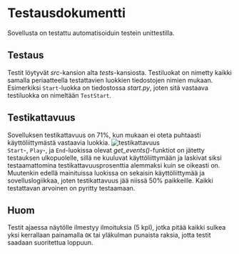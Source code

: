 # Testausdokumentti
Sovellusta on testattu automatisoiduin testein unittestilla.
## Testaus
Testit löytyvät *src*-kansion alta *tests*-kansiosta. Testiluokat on nimetty kaikki samalla periaatteella testattavien luokkien tiedostojen nimien mukaan.  
Esimerkiksi `Start`-luokka on tiedostossa *start.py*, joten sitä vastaava testiluokka on nimeltään `TestStart`.
## Testikattavuus
Sovelluksen testikattavuus on 71%, kun mukaan ei oteta puhtaasti käyttöliittymästä vastaavia luokkia.
![testikattavuus](https://user-images.githubusercontent.com/95978191/168306836-817579b2-6d98-422a-ba3d-03a4116e53a2.png)  
`Start`-, `Play`-, ja `End`-luokissa olevat *get_events()*-funktiot on jätetty testauksen ulkopuolelle, sillä ne kuuluvat käyttöliittymään ja laskivat siksi testaamattomina testikattavuusprosenttia alemmaksi kuin se oikeasti on.
Muutenkin edellä mainituissa luokissa on sekaisin käyttöliittymää ja sovelluslogiikkaa, joten testikattavuus jää niissä 50% paikkeille. Kaikki testattavan arvoinen on pyritty testaamaan.
## Huom
Testit ajaessa näytölle ilmestyy ilmoituksia (5 kpl), jotka pitää kaikki sulkea yksi kerrallaan painamalla `OK` tai yläkulman punaista raksia, jotta testit saadaan suoritettua loppuun.
